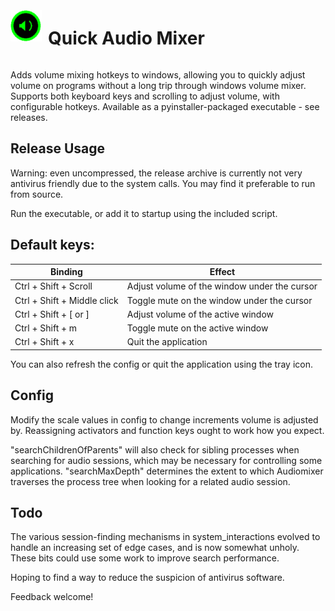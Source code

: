 <div style="display: flex; align-items: center;">
  <img src="trayicon.png" alt="Quick Audio Mixer Icon" style="width: 50px; height: 50px; margin-right: 10px; margin-bottom: 20px;">
  <h1>Quick Audio Mixer</h1>
</div>

Adds volume mixing hotkeys to windows, allowing you to quickly adjust volume on programs without a long trip through windows volume mixer.
Supports both keyboard keys and scrolling to adjust volume, with configurable hotkeys.
Available as a pyinstaller-packaged executable - see releases.

## Release Usage

Warning: even uncompressed, the release archive is currently not very antivirus friendly due to the system calls.
You may find it preferable to run from source.

Run the executable, or add it to startup using the included script.

## Default keys:

| Binding | Effect |
|---------|--------|
| Ctrl + Shift + Scroll | Adjust volume of the window under the cursor |
| Ctrl + Shift + Middle click | Toggle mute on the window under the cursor |
| Ctrl + Shift + [ or ] | Adjust volume of the active window |
| Ctrl + Shift + m | Toggle mute on the active window |
| Ctrl + Shift + x | Quit the application |

You can also refresh the config or quit the application using the tray icon.

## Config

Modify the scale values in config to change increments volume is adjusted by.
Reassigning activators and function keys ought to work how you expect.

"searchChildrenOfParents" will also check for sibling processes when searching for audio sessions, which may be necessary for controlling some applications.
"searchMaxDepth" determines the extent to which Audiomixer traverses the process tree when looking for a related audio session.

## Todo

The various session-finding mechanisms in system_interactions evolved to handle an increasing set of edge cases, and is now somewhat unholy.  These bits could use some work to improve search performance.

Hoping to find a way to reduce the suspicion of antivirus software.

Feedback welcome!
